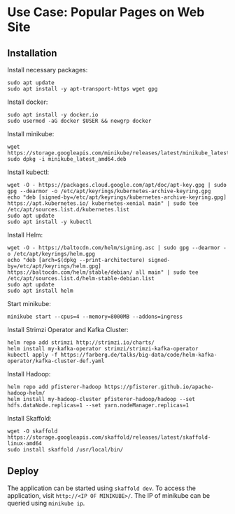 # Use Case: Popular Pages on Web Site

## Installation

Install necessary packages:
```
sudo apt update
sudo apt install -y apt-transport-https wget gpg
```

Install docker:
```
sudo apt install -y docker.io 
sudo usermod -aG docker $USER && newgrp docker
```

Install minikube:
```
wget https://storage.googleapis.com/minikube/releases/latest/minikube_latest_amd64.deb
sudo dpkg -i minikube_latest_amd64.deb
```

Install kubectl:
```
wget -O - https://packages.cloud.google.com/apt/doc/apt-key.gpg | sudo gpg --dearmor -o /etc/apt/keyrings/kubernetes-archive-keyring.gpg
echo "deb [signed-by=/etc/apt/keyrings/kubernetes-archive-keyring.gpg] https://apt.kubernetes.io/ kubernetes-xenial main" | sudo tee /etc/apt/sources.list.d/kubernetes.list
sudo apt update
sudo apt install -y kubectl
```

Install Helm:
```
wget -O - https://baltocdn.com/helm/signing.asc | sudo gpg --dearmor -o /etc/apt/keyrings/helm.gpg
echo "deb [arch=$(dpkg --print-architecture) signed-by=/etc/apt/keyrings/helm.gpg] https://baltocdn.com/helm/stable/debian/ all main" | sudo tee /etc/apt/sources.list.d/helm-stable-debian.list
sudo apt update
sudo apt install helm
```

Start minikube:
```
minikube start --cpus=4 --memory=8000MB --addons=ingress
```

Install Strimzi Operator and Kafka Cluster:
```
helm repo add strimzi http://strimzi.io/charts/
helm install my-kafka-operator strimzi/strimzi-kafka-operator
kubectl apply -f https://farberg.de/talks/big-data/code/helm-kafka-operator/kafka-cluster-def.yaml
```

Install Hadoop:
```
helm repo add pfisterer-hadoop https://pfisterer.github.io/apache-hadoop-helm/
helm install my-hadoop-cluster pfisterer-hadoop/hadoop --set hdfs.dataNode.replicas=1 --set yarn.nodeManager.replicas=1
```

Install Skaffold:
```
wget -O skaffold https://storage.googleapis.com/skaffold/releases/latest/skaffold-linux-amd64
sudo install skaffold /usr/local/bin/
```

## Deploy

The application can be started using `skaffold dev`.
To access the application, visit `http://<IP OF MINIKUBE>/`.
The IP of minikube can be queried using `minikube ip`.
